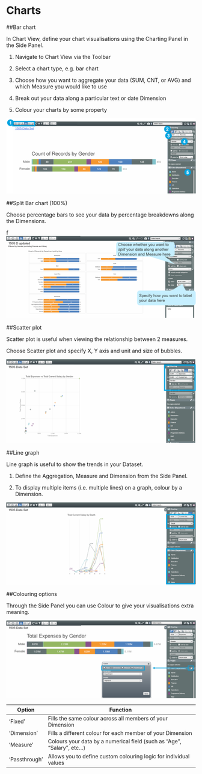 # Charts

##Bar chart

In Chart View, define your chart visualisations using the Charting Panel in the Side Panel.

1. Navigate to Chart View via the Toolbar

2. Select a chart type, e.g. bar chart

3. Choose how you want to aggregate your data (SUM, CNT, or AVG) and which Measure you would like to use

4. Break out your data along a particular text or date Dimension

5. Colour your charts by some property

![](5-006.barchart.png)

##Split Bar chart (100%) 

Choose percentage bars to see your data by percentage breakdowns along the Dimensions.

f
![](5-007.splitbarchart.png)

##Scatter plot

Scatter plot is useful when viewing the relationship between 2 measures.

Choose Scatter plot and specify X, Y axis and unit and size of bubbles. 

![](5-008.scatterplot.png)

##Line graph 

Line graph is useful to show the trends in your Dataset.

1. Define the Aggregation, Measure and Dimension from the Side Panel. 

2. To display multiple items (i.e. multiple lines) on a graph, colour by a Dimension.

![](5-009.linegraph.png)

##Colouring options

Through the Side Panel you can use Colour to give your visualisations extra meaning.

![](5-010.colouringoptions.png)

| Option | Function |
| -- | -- |
| ‘Fixed’|Fills the same colour across all members of your Dimension|
|‘Dimension’|Fills a different colour for each member of your Dimension|
|‘Measure’|Colours your data by a numerical field (such as “Age”, “Salary”, etc…) |
|‘Passthrough’|Allows you to define custom colouring logic for individual values|


